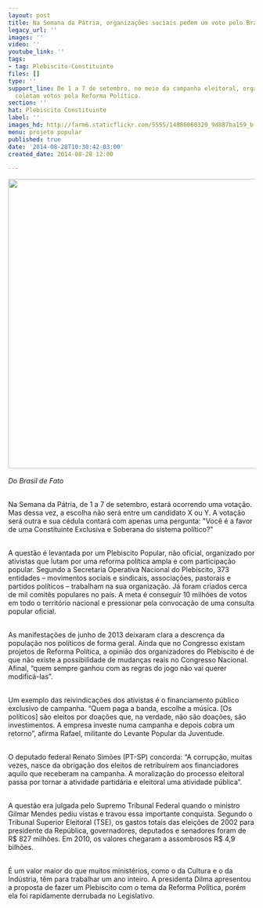 ```yaml
---
layout: post
title: Na Semana da Pátria, organizações sociais pedem um voto pelo Brasil
legacy_url: ''
images: ''
video: ''
youtube_link: ''
tags:
- tag: Plebiscito-Constituinte
files: []
type: ''
support_line: De 1 a 7 de setembro, no meio da campanha eleitoral, organizações sociais
  coletam votos pela Reforma Política.
section: ''
hat: Plebiscito Constituinte
label: ''
images_hd: http://farm6.staticflickr.com/5555/14886060320_9d887ba159_b.jpg
menu: projeto popular
published: true
date: '2014-08-28T10:30:42-03:00'
created_date: 2014-08-28 12:00

---
```

<p><em><img alt="" height="590" src="http://farm6.staticflickr.com/5555/14886060320_9d887ba159_b.jpg" width="600" /><br />
<br />
Do Brasil de Fato</em></p>

<p><br />
Na Semana da P&aacute;tria, de 1 a 7 de setembro, estar&aacute; ocorrendo uma vota&ccedil;&atilde;o. Mas dessa vez, a escolha n&atilde;o ser&aacute; entre um candidato X ou Y. A vota&ccedil;&atilde;o ser&aacute; outra e sua c&eacute;dula contar&aacute; com apenas uma pergunta: &quot;Voc&ecirc; &eacute; a favor de uma Constituinte Exclusiva e Soberana do sistema pol&iacute;tico?&quot;</p>

<p><br />
A quest&atilde;o &eacute; levantada por um Plebiscito Popular, n&atilde;o oficial, organizado por ativistas que lutam por uma reforma pol&iacute;tica ampla e com participa&ccedil;&atilde;o popular. Segundo a Secretaria Operativa Nacional do Plebiscito, 373 entidades &ndash; movimentos sociais e sindicais, associa&ccedil;&otilde;es, pastorais e partidos pol&iacute;ticos &ndash; trabalham na sua organiza&ccedil;&atilde;o. J&aacute; foram criados cerca de mil comit&ecirc;s populares no pa&iacute;s. A meta &eacute; conseguir 10 milh&otilde;es de votos em todo o territ&oacute;rio nacional e pressionar pela convoca&ccedil;&atilde;o de uma consulta popular oficial.</p>

<p><br />
As manifesta&ccedil;&otilde;es de junho de 2013 deixaram clara a descren&ccedil;a da popula&ccedil;&atilde;o nos pol&iacute;ticos de forma geral. Ainda que no Congresso existam projetos de Reforma Pol&iacute;tica, a opini&atilde;o dos organizadores do Plebiscito &eacute; de que n&atilde;o existe a possibilidade de mudan&ccedil;as reais no Congresso Nacional. Afinal, &ldquo;quem sempre ganhou com as regras do jogo n&atilde;o vai querer modific&aacute;-las&rdquo;.</p>

<p><br />
Um exemplo das reivindica&ccedil;&otilde;es dos ativistas &eacute; o financiamento p&uacute;blico exclusivo de campanha. &ldquo;Quem paga a banda, escolhe a m&uacute;sica. [Os pol&iacute;ticos] s&atilde;o eleitos por doa&ccedil;&otilde;es que, na verdade, n&atilde;o s&atilde;o doa&ccedil;&otilde;es, s&atilde;o investimentos. A empresa investe numa campanha e depois cobra um retorno&rdquo;, afirma Rafael, militante do Levante Popular da Juventude.</p>

<p><br />
O deputado federal Renato Sim&otilde;es (PT-SP) concorda: &ldquo;A corrup&ccedil;&atilde;o, muitas vezes, nasce da obriga&ccedil;&atilde;o dos eleitos de retribu&iacute;rem aos financiadores aquilo que receberam na campanha. A moraliza&ccedil;&atilde;o do processo eleitoral passa por tornar a atividade partid&aacute;ria e eleitoral uma atividade p&uacute;blica&rdquo;.</p>

<p><br />
A quest&atilde;o era julgada pelo Supremo Tribunal Federal quando o ministro Gilmar Mendes pediu vistas e travou essa importante conquista. Segundo o Tribunal Superior Eleitoral (TSE), os gastos totais das elei&ccedil;&otilde;es de 2002 para presidente da Rep&uacute;blica, governadores, deputados e senadores foram de R$ 827 milh&otilde;es. Em 2010, os valores chegaram a assombrosos R$ 4,9 bilh&otilde;es.</p>

<p><br />
&Eacute; um valor maior do que muitos minist&eacute;rios, como o da Cultura e o da Ind&uacute;stria, t&ecirc;m para trabalhar um ano inteiro. A presidenta Dilma apresentou a proposta de fazer um Plebiscito com o tema da Reforma Pol&iacute;tica, por&eacute;m ela foi rapidamente derrubada no Legislativo.</p>
